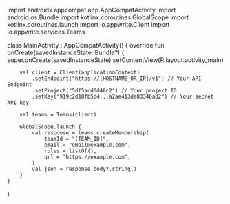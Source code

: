import androidx.appcompat.app.AppCompatActivity
import android.os.Bundle
import kotlinx.coroutines.GlobalScope
import kotlinx.coroutines.launch
import io.appwrite.Client
import io.appwrite.services.Teams

class MainActivity : AppCompatActivity() {
    override fun onCreate(savedInstanceState: Bundle?) {
        super.onCreate(savedInstanceState)
        setContentView(R.layout.activity_main)

        val client = Client(applicationContext)
            .setEndpoint("https://[HOSTNAME_OR_IP]/v1") // Your API Endpoint
            .setProject("5df5acd0d48c2") // Your project ID
            .setKey("919c2d18fb5d4...a2ae413da83346ad2") // Your secret API key

        val teams = Teams(client)

        GlobalScope.launch {
            val response = teams.createMembership(
                teamId = "[TEAM_ID]",
                email = "email@example.com",
                roles = listOf(),
                url = "https://example.com",
            )
            val json = response.body?.string()        
        }
    }
}